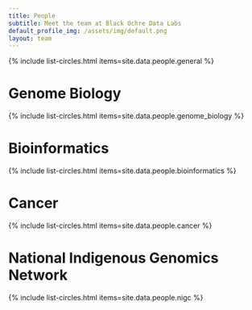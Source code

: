 ```yaml
---
title: People
subtitle: Meet the team at Black Ochre Data Labs
default_profile_img: /assets/img/default.png
layout: team
---
```


<html>
  <body>
  
{% include list-circles.html items=site.data.people.general %}

  <div text-align="center">
  <h1>Genome Biology</h1>
</div>

{% include list-circles.html items=site.data.people.genome_biology %} 

  <div text-align="center">
  <h1>Bioinformatics</h1>
</div>

{% include list-circles.html items=site.data.people.bioinformatics %}

  <div text-align="center">
  <h1>Cancer</h1>
</div>

{% include list-circles.html items=site.data.people.cancer %}

  <div text-align="center">
  <h1>National Indigenous Genomics Network</h1>
</div>

{% include list-circles.html items=site.data.people.nigc %}
  </body>
</html>
